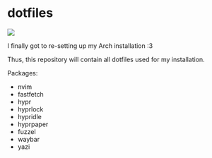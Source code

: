 # dotfiles
![](https://i.imgur.com/R0va5uy.png)

I finally got to re-setting up my Arch installation :3

Thus, this repository will contain all dotfiles used for my installation.

Packages:
- nvim
- fastfetch
- hypr
- hyprlock
- hypridle
- hyprpaper
- fuzzel
- waybar
- yazi
